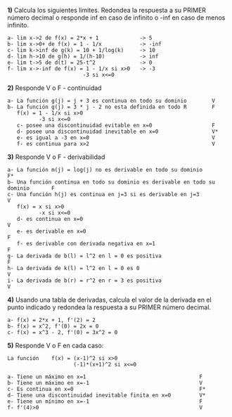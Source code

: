 
**1)** Calcula los siguientes límites. Redondea la respuesta a su PRIMER número decimal o responde inf en caso de infinito o -inf en caso de menos infinito.

    a- lim x->2 de f(x) = 2*x + 1             -> 5
    b- lim x->0+ de f(x) = 1 - 1/x            -> -inf
    c- lim k->inf de g(k) = 10 + 1/log(k)     -> 10
    d- lim h->10 de g(h) = 1/(h-10)           -> inf
    e- lim t->5 de d(t) = 25-t^2              -> 0
    f- lim x->-inf de f(x) = 1 - 1/x si x>0   -> -3
                            -3 si x<=0


**2)** Responde V o F - continuidad

    a- La función g(j) = j + 3 es continua en todo su dominio        V
    b- La función g(j) = 3 * j - 2 no esta definida en todo R        F
       f(x) = 1 - 1/x si x>0
              -3 si x<=0
       c- posee una discontinuidad evitable en x=0                   F            
       d- posee una discontinuidad inevitable en x=0                 V*
       e- es igual a -3 en x=0                                       V
       f- es continua para x>2                                       V

**3)** Responde V o F - derivabilidad

    a- La función m(j) = log(j) no es derivable en todo su dominio                   F*
    b- Una función continua en todo su dominio es derivable en todo su dominio       F
    c- Una función h(j) es continua en j=3 si es derivable en j=3                    V
       f(x) = x si x>0
              -x si x<=0
       d- es continua en x=0                                                         V
       e- es derivable en x=0                                                        F
       f- es derivable con derivada negativa en x=1                                  F
    g- La derivada de b(l) = l^2 en l = 0 es positiva                                F    
    h- La derivada de k(l) = l^2 en l = 0 es 0                                       V
    i- La derivada de b(r) = r^2 en r = 3 es positiva                                V

**4)** Usando una tabla de derivadas, calcula el valor de la derivada en el punto indicado y redondea la respuesta a su PRIMER número decimal.

    a- f(x) = 2*x + 1, f'(2) = 2
    b- f(x) = x^2, f'(0) = 2x = 0
    c- f(x) = x^3 - 2, f'(0) = 3x^2 = 0

    
**5)** Responde V o F en cada caso:

    La función    f(x) = (x-1)^2 si x>0
                         (-1)*(x+1)^2 si x<=0
    
    a- Tiene un máximo en x=1                                    F                    
    b- Tiene un máximo en x=-1                                   V
    c- Es continua en x=0                                        F*
    d- Tiene una discontinuidad inevitable finita en x=0         V*
    e- Tiene un mínimo en x=-1                                   F
    f- f'(4)>0                                                   V
